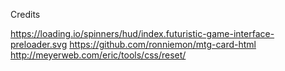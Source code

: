 Credits

https://loading.io/spinners/hud/index.futuristic-game-interface-preloader.svg
https://github.com/ronniemon/mtg-card-html
http://meyerweb.com/eric/tools/css/reset/
